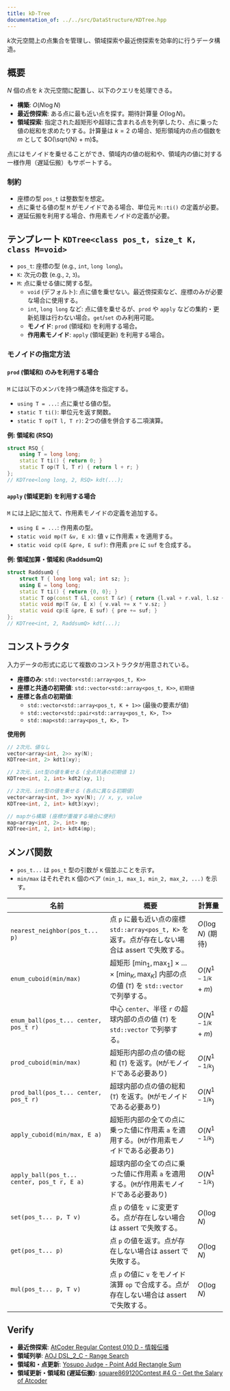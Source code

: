 ```yaml
---
title: kD-Tree
documentation_of: ../../src/DataStructure/KDTree.hpp
---
```


$k$次元空間上の点集合を管理し、領域探索や最近傍探索を効率的に行うデータ構造。

## 概要

$N$ 個の点を $k$ 次元空間に配置し、以下のクエリを処理できる。

- **構築**: $O(N \log N)$
- **最近傍探索**: ある点に最も近い点を探す。期待計算量 $O(\log N)$。
- **領域探索**: 指定された超矩形や超球に含まれる点を列挙したり、点に乗った値の総和を求めたりする。計算量は $k=2$ の場合、矩形領域内の点の個数を $m$ として $O(\sqrt{N} + m)$。

点にはモノイドを乗せることができ、領域内の値の総和や、領域内の値に対する一様作用（遅延伝搬）もサポートする。

### 制約

- 座標の型 `pos_t` は整数型を想定。
- 点に乗せる値の型 `M` がモノイドである場合、単位元 `M::ti()` の定義が必要。
- 遅延伝搬を利用する場合、作用素モノイドの定義が必要。

## テンプレート `KDTree<class pos_t, size_t K, class M=void>`

- `pos_t`: 座標の型 (e.g., `int`, `long long`)。
- `K`: 次元の数 (e.g., `2`, `3`)。
- `M`: 点に乗せる値に関する型。
    - `void` (デフォルト): 点に値を乗せない。最近傍探索など、座標のみが必要な場合に使用する。
    - `int`, `long long` など: 点に値を乗せるが、`prod` や `apply` などの集約・更新処理は行わない場合。`get`/`set` のみ利用可能。
    - **モノイド**: `prod` (領域和) を利用する場合。
    - **作用素モノイド**: `apply` (領域更新) を利用する場合。

### モノイドの指定方法

#### `prod` (領域和) のみを利用する場合

`M` には以下のメンバを持つ構造体を指定する。

- `using T = ...`: 点に乗せる値の型。
- `static T ti()`: 単位元を返す関数。
- `static T op(T l, T r)`: 2つの値を併合する二項演算。

**例: 領域和 (RSQ)**
```cpp
struct RSQ {
    using T = long long;
    static T ti() { return 0; }
    static T op(T l, T r) { return l + r; }
};
// KDTree<long long, 2, RSQ> kdt(...);
```

#### `apply` (領域更新) を利用する場合

`M` には上記に加えて、作用素モノイドの定義を追加する。

- `using E = ...`: 作用素の型。
- `static void mp(T &v, E x)`: 値 `v` に作用素 `x` を適用する。
- `static void cp(E &pre, E suf)`: 作用素 `pre` に `suf` を合成する。

**例: 領域加算・領域和 (RaddsumQ)**
```cpp
struct RaddsumQ {
    struct T { long long val; int sz; };
    using E = long long;
    static T ti() { return {0, 0}; }
    static T op(const T &l, const T &r) { return {l.val + r.val, l.sz + r.sz}; }
    static void mp(T &v, E x) { v.val += x * v.sz; }
    static void cp(E &pre, E suf) { pre += suf; }
};
// KDTree<int, 2, RaddsumQ> kdt(...);
```

## コンストラクタ

入力データの形式に応じて複数のコンストラクタが用意されている。

- **座標のみ**: `std::vector<std::array<pos_t, K>>`
- **座標と共通の初期値**: `std::vector<std::array<pos_t, K>>`, `初期値`
- **座標と各点の初期値**:
    - `std::vector<std::array<pos_t, K + 1>>` (最後の要素が値)
    - `std::vector<std::pair<std::array<pos_t, K>, T>>`
    - `std::map<std::array<pos_t, K>, T>`

**使用例**
```cpp
// 2次元、値なし
vector<array<int, 2>> xy(N);
KDTree<int, 2> kdt1(xy);

// 2次元、int型の値を乗せる (全点共通の初期値 1)
KDTree<int, 2, int> kdt2(xy, 1);

// 2次元、int型の値を乗せる (各点に異なる初期値)
vector<array<int, 3>> xyv(N); // x, y, value
KDTree<int, 2, int> kdt3(xyv);

// mapから構築 (座標が重複する場合に便利)
map<array<int, 2>, int> mp;
KDTree<int, 2, int> kdt4(mp);
```

## メンバ関数

- `pos_t...` は `pos_t` 型の引数が `K` 個並ぶことを示す。
- `min/max` はそれぞれ `K` 個のペア `(min_1, max_1, min_2, max_2, ...)` を示す。

|名前|概要|計算量|
|---|---|---|
|`nearest_neighbor(pos_t... p)`|点 `p` に最も近い点の座標 `std::array<pos_t, K>` を返す。点が存在しない場合は assert で失敗する。| $O(\log N)$ (期待) |
|`enum_cuboid(min/max)`|超矩形 $\lbrack \min_1, \max_1 \rbrack \times \dots \times \lbrack \min_K, \max_K \rbrack$ 内部の点の値 (`T`) を `std::vector` で列挙する。| $O(N^{1-1/k} + m)$ |
|`enum_ball(pos_t... center, pos_t r)`|中心 `center`、半径 `r` の超球内部の点の値 (`T`) を `std::vector` で列挙する。| $O(N^{1-1/k} + m)$ |
|`prod_cuboid(min/max)`|超矩形内部の点の値の総和 (`T`) を返す。(`M`がモノイドである必要あり)| $O(N^{1-1/k})$ |
|`prod_ball(pos_t... center, pos_t r)`|超球内部の点の値の総和 (`T`) を返す。(`M`がモノイドである必要あり)| $O(N^{1-1/k})$ |
|`apply_cuboid(min/max, E a)`|超矩形内部の全ての点に乗った値に作用素 `a` を適用する。(`M`が作用素モノイドである必要あり)| $O(N^{1-1/k})$ |
|`apply_ball(pos_t... center, pos_t r, E a)`|超球内部の全ての点に乗った値に作用素 `a` を適用する。(`M`が作用素モノイドである必要あり)| $O(N^{1-1/k})$ |
|`set(pos_t... p, T v)`|点 `p` の値を `v` に変更する。点が存在しない場合は assert で失敗する。| $O(\log N)$ |
|`get(pos_t... p)`|点 `p` の値を返す。点が存在しない場合は assert で失敗する。| $O(\log N)$ |
|`mul(pos_t... p, T v)`|点 `p` の値に `v` をモノイド演算 `op` で合成する。点が存在しない場合は assert で失敗する。| $O(\log N)$ |

## Verify

- **最近傍探索**: [AtCoder Regular Contest 010 D - 情報伝播](https://atcoder.jp/contests/arc010/tasks/arc010_4)
- **領域列挙**: [AOJ DSL_2_C - Range Search](https://onlinejudge.u-aizu.ac.jp/courses/library/3/DSL/all/DSL_2_C)
- **領域和・点更新**: [Yosupo Judge - Point Add Rectangle Sum](https://judge.yosupo.jp/problem/point_add_rectangle_sum)
- **領域更新・領域和 (遅延伝搬)**: [square869120Contest #4 G - Get the Salary of Atcoder](https://atcoder.jp/contests/s8pc-4/tasks/s8pc_4_g)